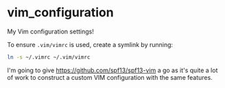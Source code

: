 # vim_configuration
My Vim configuration settings!

To ensure `.vim/vimrc` is used, create a symlink by running:
```BASH
ln -s ~/.vimrc ~/.vim/vimrc
```


I'm going to give https://github.com/spf13/spf13-vim a go as it's quite a lot of work to construct a custom VIM configuration with the same features.

